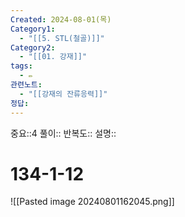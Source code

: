 ```yaml
---
Created: 2024-08-01(목)
Category1:
  - "[[5. STL(철골)]]"
Category2:
  - "[[01. 강재]]"
tags:
  - ✏️
관련노트:
  - "[[강재의 잔류응력]]"
정답:
---
```

중요::4
풀이::
반복도::
설명::
#  134-1-12

![[Pasted image 20240801162045.png]]